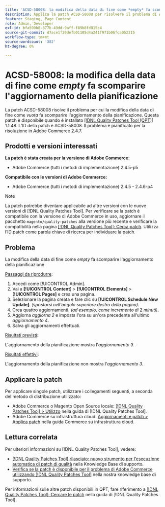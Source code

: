 ```yaml
---
title: 'ACSD-58008: la modifica della data di fine come *empty* fa scomparire l’aggiornamento della pianificazione'
description: Applica la patch ACSD-58008 per risolvere il problema di Adobe Commerce, per cui la modifica della data di fine come *empty* fa scomparire l’aggiornamento della pianificazione.
feature: Staging, Page Content
role: Admin, Developer
exl-id: bfa590b8-377b-49dd-9aff-f89b8fd815c4
source-git-commit: d7ace1f20defb01105d4a241f971b06fca052215
workflow-type: tm+mt
source-wordcount: '382'
ht-degree: 0%

---
```


# ACSD-58008: la modifica della data di fine come *empty* fa scomparire l&#39;aggiornamento della pianificazione

La patch ACSD-58008 risolve il problema per cui la modifica della data di fine come *vuota* fa scomparire l&#39;aggiornamento della pianificazione. Questa patch è disponibile quando è installato [[!DNL Quality Patches Tool (QPT)]](/help/announcements/adobe-commerce-announcements/magento-quality-patches-released-new-tool-to-self-serve-quality-patches.md) 1.1.48. L’ID della patch è ACSD-58008. Il problema è pianificato per la risoluzione in Adobe Commerce 2.4.7.

## Prodotti e versioni interessati

**La patch è stata creata per la versione di Adobe Commerce:**

* Adobe Commerce (tutti i metodi di implementazione) 2.4.5-p5

**Compatibile con le versioni di Adobe Commerce:**

* Adobe Commerce (tutti i metodi di implementazione) 2.4.5 - 2.4.6-p4

>[!NOTE]
>
>La patch potrebbe diventare applicabile ad altre versioni con le nuove versioni di [!DNL Quality Patches Tool]. Per verificare se la patch è compatibile con la versione di Adobe Commerce in uso, aggiornare il pacchetto `magento/quality-patches` alla versione più recente e verificare la compatibilità nella pagina [[!DNL Quality Patches Tool]: Cerca patch](https://experienceleague.adobe.com/tools/commerce-quality-patches/index.html). Utilizza l’ID patch come parola chiave di ricerca per individuare la patch.

## Problema

La modifica della data di fine come *empty* fa scomparire l&#39;aggiornamento della pianificazione

<u>Passaggi da riprodurre</u>:

1. Accedi come [!UICONTROL Admin].
1. Vai a **[!UICONTROL Content]** > **[!UICONTROL Elements]** > **[!UICONTROL Pages]** e crea una pagina.
1. Selezionare la pagina creata e fare clic su **[!UICONTROL Schedule New Update]**. *(spostarsi nell&#39;angolo superiore destro della pagina)*.
1. Crea quattro aggiornamenti. *(ad esempio, come incremento di* 2 *minuti)*.
1. Aggiorna *aggiorna 2* e imposta l&#39;ora su un&#39;ora precedente all&#39;ultimo *aggiornamento 4*.
1. Salva gli aggiornamenti effettuati.

<u>Risultati previsti</u>:

L&#39;aggiornamento della pianificazione mostra l&#39;*aggiornamento 3*.

<u>Risultati effettivi</u>:

L&#39;aggiornamento della pianificazione non mostra l&#39;*aggiornamento 3*.

## Applicare la patch

Per applicare singole patch, utilizzare i collegamenti seguenti, a seconda del metodo di distribuzione utilizzato:

* Adobe Commerce o Magento Open Source locale: [[!DNL Quality Patches Tool] > Utilizzo](https://experienceleague.adobe.com/docs/commerce-operations/tools/quality-patches-tool/usage.html) nella guida di [!DNL Quality Patches Tool].
* Adobe Commerce su infrastruttura cloud: [Aggiornamenti e patch > Applica patch](https://experienceleague.adobe.com/docs/commerce-cloud-service/user-guide/develop/upgrade/apply-patches.html) nella guida Commerce su infrastruttura cloud.

## Lettura correlata

Per ulteriori informazioni su [!DNL Quality Patches Tool], vedere:

* [[!DNL Quality Patches Tool] rilasciato: nuovo strumento per l&#39;esecuzione automatica di patch di qualità](/help/announcements/adobe-commerce-announcements/magento-quality-patches-released-new-tool-to-self-serve-quality-patches.md) nella Knowledge Base di supporto.
* [Verifica se la patch è disponibile per il problema di Adobe Commerce utilizzando  [!DNL Quality Patches Tool]](/help/support-tools/patches-available-in-qpt-tool/check-patch-for-magento-issue-with-magento-quality-patches.md) nella nostra knowledge base di supporto.

Per informazioni sulle altre patch disponibili in QPT, fare riferimento a [[!DNL Quality Patches Tool]: Cercare le patch](https://experienceleague.adobe.com/tools/commerce-quality-patches/index.html) nella guida di [!DNL Quality Patches Tool].
